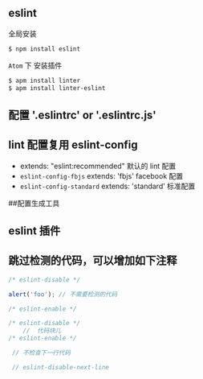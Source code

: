 ## eslint

全局安装
```sh
$ npm install eslint
```
`Atom` 下 安装插件
```sh
$ apm install linter
$ apm install linter-eslint
```
## 配置 '.eslintrc' or '.eslintrc.js'

## lint 配置复用 eslint-config
- extends: "eslint:recommended"  默认的 lint 配置
- `eslint-config-fbjs` extends: 'fbjs' facebook 配置
- `eslint-config-standard` extends: 'standard' 标准配置

##配置生成工具
## eslint 插件

## 跳过检测的代码，可以增加如下注释
```js
/* eslint-disable */

alert('foo'); // 不需要检测的代码

/* eslint-enable */

/* eslint-disable */
    //  代码块儿
/* eslint-enable */

 // 不检查下一行代码

 // eslint-disable-next-line
```
